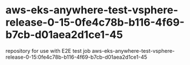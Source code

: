 # aws-eks-anywhere-test-vsphere-release-0-15-0fe4c78b-b116-4f69-b7cb-d01aea2d1ce1-45
repository for use with E2E test job aws-eks-anywhere-test-vsphere-release-0-15:0fe4c78b-b116-4f69-b7cb-d01aea2d1ce1-45
